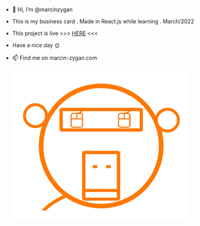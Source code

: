 - 👋 Hi, I’m @marcinzygan 

- This is my business card . Made in React.js while learning . March/2022
- This project is live  >>> <a href="https://mz-react-business-card.netlify.app" >HERE</a> <<<

- Have a nice day 🌞


- 📫 Find me on marcin-zygan.com
<p align= "center">
  <img src= "https://github.com/marcinzygan/marcinzygan/blob/main/monkey.png" >
</p>
